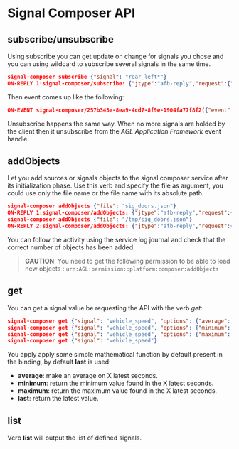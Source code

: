 # Signal Composer API

## subscribe/unsubscribe

Using subscribe you can get update on change for signals you chose and you can
using wildcard to subscribe several signals in the same time.

```json
signal-composer subscribe {"signal": "rear_left*"}
ON-REPLY 1:signal-composer/subscribe: {"jtype":"afb-reply","request":{"status":"success","uuid":"3d4b743b-7ac6-4d3c-8fce-721107f9dee5"}}
```

Then event comes up like the following:

```json
ON-EVENT signal-composer/257b343e-8ea9-4cd7-8f9e-1904fa77f8f2({"event":"signal-composer\/257b343e-8ea9-4cd7-8f9e-1904fa77f8f2","data":{"uid":"rear_left_door","event":"low-can\/messages.doors.rear_left.open","timestamp":4833910845032292484,"value":false},"jtype":"afb-event"})
```

Unsubscribe happens the same way. When no more signals are holded by the client
then it unsubscribe from the *AGL Application Framework* event handle.

## addObjects

Let you add sources or signals objects to the signal composer service after
its initialization phase. Use this verb and specify the file as argument, you
could use only the file name or the file name with its absolute path.

```json
signal-composer addObjects {"file": "sig_doors.json"}
ON-REPLY 1:signal-composer/addObjects: {"jtype":"afb-reply","request":{"status":"success","uuid":"00d7a519-816e-486a-8163-3afb1face4fa"}}
signal-composer addObjects {"file": "/tmp/sig_doors.json"}
ON-REPLY 2:signal-composer/addObjects: {"jtype":"afb-reply","request":{"status":"success"}}
```

You can follow the activity using the service log journal and check that the
correct number of objects has been added.

> **CAUTION**: You need to get the following permission to be able to load new
objects : `urn:AGL:permission::platform:composer:addObjects`

## get

You can get a signal value be requesting the API with the verb *get*:

```json
signal-composer get {"signal": "vehicle_speed", "options": {"average": 10}}
signal-composer get {"signal": "vehicle_speed", "options": {"minimum": 10}}
signal-composer get {"signal": "vehicle_speed", "options": {"maximum": 10}}
signal-composer get {"signal": "vehicle_speed"}
```

You apply apply some simple mathematical function by default present in the
binding, by default **last** is used:

- **average**: make an average on X latest seconds.
- **minimum**: return the minimum value found in the X latest seconds.
- **maximum**: return the maximum value found in the X latest seconds.
- **last**: return the latest value.

## list

Verb **list** will output the list of defined signals.

